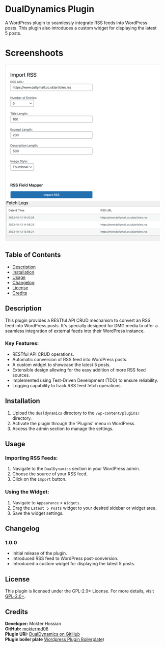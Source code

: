 # DualDynamics Plugin

A  WordPress plugin to seamlessly integrate RSS feeds into WordPress posts. This plugin also introduces a custom widget for displaying the latest 5 posts.

# Screenshoots 
![Feed Importer](public/images/import.png)
![Import login ](public/images/logger.png)


## Table of Contents

- [Description](#description)
- [Installation](#installation)
- [Usage](#usage)
- [Changelog](#changelog)
- [License](#license)
- [Credits](#credits)

## Description

This plugin provides a RESTful API CRUD mechanism to convert an RSS feed into WordPress posts. It's specially designed for DMG media to offer a seamless integration of external feeds into their WordPress instance.

### Key Features:

- RESTful API CRUD operations.
- Automatic conversion of RSS feed into WordPress posts.
- A custom widget to showcase the latest 5 posts.
- Extensible design allowing for the easy addition of more RSS feed sources.
- Implemented using Test-Driven Development (TDD) to ensure reliability.
- Logging capability to track RSS feed fetch operations.

## Installation

1. Upload the `dualdynamics` directory to the `/wp-content/plugins/` directory.
2. Activate the plugin through the 'Plugins' menu in WordPress.
3. Access the admin section to manage the settings.

## Usage

### Importing RSS Feeds:

1. Navigate to the `DualDynamics` section in your WordPress admin.
2. Choose the source of your RSS feed.
3. Click on the `Import` button.

### Using the Widget:

1. Navigate to `Appearance` > `Widgets`.
2. Drag the `Latest 5 Posts` widget to your desired sidebar or widget area.
3. Save the widget settings.

## Changelog

### 1.0.0

- Initial release of the plugin.
- Introduced RSS feed to WordPress post-conversion.
- Introduced a custom widget for displaying the latest 5 posts.

## License

This plugin is licensed under the GPL-2.0+ License. For more details, visit [GPL-2.0+](http://www.gnu.org/licenses/gpl-2.0.txt).

## Credits

**Developer:** Mokter Hossian  
**GitHub:** [moktermd08](https://github.com/moktermd08)  
**Plugin URI:** [DualDynamics on GitHub](https://github.com/moktermd08/dualdynamics)  
**Plugin boiler plate** [Wordpress Plugin Boilerplate](https://github.com/DevinVinson/WordPress-Plugin-Boilerplate/tree/master))  
